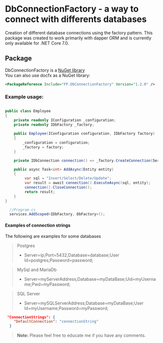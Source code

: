 # DbConnectionFactory - a way to connect with differents databases

Creation of different database connections using the factory pattern.
This package was created to work primarily with dapper ORM and is currently only available for .NET Core 7.0.

## Package

DbConnectionFactory is a [NuGet library](https://www.nuget.org/packages/FP.DbConnectionFactory "DbConnection Factory package")  
You can also use docfx as a NuGet library:
```xml
<PackageReference Include="FP.DbConnectionFactory" Version="1.2.0" />
```

### Example usage:
```csharp

public class Employee
{
    private readonly IConfiguration _configuration;
    private readonly IDbFactory _factory;
    
    public Employee(IConfiguration configuration, IDbFactory factory)
    {
        _configuration = configuration;
        _factory = factory;
    }

    private IDbConnection connection() => _factory.CreateConnection(ServerType.PostgreSQL, _configuration).GetConnection();

    public async Task<int> AddAsync(Entity entity)
    {
         var sql = "Insert/Select/Delete/Update";
         var result = await connection().ExecuteAsync(sql, entity);
         connection().CloseConnection();
         return result;
    }
}
```
```csharp
  //Program.cs
  services.AddScoped<IDbFactory, DbFactory>();
```


#### Examples of connection strings

The following are examples for some databases

> Postgres
> - Server=ip;Port=5432;Database=database;User Id=postgres;Password=password;  

> MySql and MariaDb
> - Server=myServerAddress;Database=myDataBase;Uid=myUsername;Pwd=myPassword;

> SQL Server
> - Server=mySQLServerAddress;Database=myDataBase;User Id=myUsername;Password=myPassword;

```json
 "ConnectionStrings": {
    "DefaultConnection": "connectionString"
  }
```


> **Note:** Please feel free to educate me if you have any comments.

